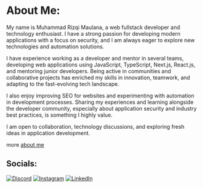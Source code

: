 # About Me:
My name is Muhammad Rizqi Maulana, a web fullstack developer and technology enthusiast. I have a strong passion for developing modern applications with a focus on security, and I am always eager to explore new technologies and automation solutions.

I have experience working as a developer and mentor in several teams, developing web applications using JavaScript, TypeScript, Next.js, React.js, and mentoring junior developers. Being active in communities and collaborative projects has enriched my skills in innovation, teamwork, and adapting to the fast-evolving tech landscape.

I also enjoy improving SEO for websites and experimenting with automation in development processes. Sharing my experiences and learning alongside the developer community, especially about application security and industry best practices, is something I highly value.

I am open to collaboration, technology discussions, and exploring fresh ideas in application development.

more [about me](https://maulanya.my.id)

## Socials:
[![Discord](https://img.shields.io/badge/Discord-%237289DA.svg?logo=discord&logoColor=white)](https://discord.gg/https://discord.com/users/753298841712721961) [![Instagram](https://img.shields.io/badge/Instagram-%23E4405F.svg?logo=Instagram&logoColor=white)](https://instagram.com/maulanarizqi_26) [![LinkedIn](https://img.shields.io/badge/LinkedIn-%230077B5.svg?logo=linkedin&logoColor=white)](https://linkedin.com/in/rizqi-maulana-3535032a5) 
